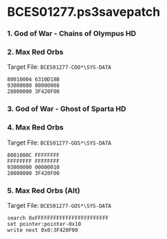# BCES01277.ps3savepatch

### 1. God of War - Chains of Olympus HD
### 2. Max Red Orbs

Target File: `BCES01277-COO*\SYS-DATA`

```
80010004 6310D18B
93000000 00000008
28000000 3F420F00
```

### 3. God of War - Ghost of Sparta HD
### 4. Max Red Orbs

Target File: `BCES01277-GOS*\SYS-DATA`

```
8001000C FFFFFFFF
FFFFFFFF FFFFFFFF
93000000 00000010
28000000 3F420F00
```

### 5. Max Red Orbs (Alt)

Target File: `BCES01277-GOS*\SYS-DATA`

```
search 0xFFFFFFFFFFFFFFFFFFFFFFFF
set pointer:pointer-0x10
write next 0x0:3F420F00
```

